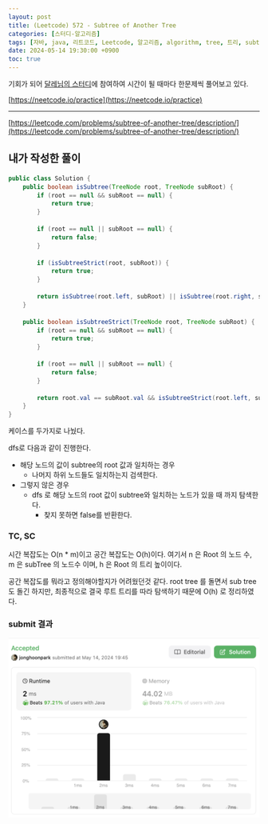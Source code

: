 ```yaml
---
layout: post
title: (Leetcode) 572 - Subtree of Another Tree
categories: [스터디-알고리즘]
tags: [자바, java, 리트코드, Leetcode, 알고리즘, algorithm, tree, 트리, subtree]
date: 2024-05-14 19:30:00 +0900
toc: true
---
```


기회가 되어 [달레님의 스터디](https://github.com/DaleStudy/leetcode-study)에 참여하여 시간이 될 때마다 한문제씩 풀어보고 있다.

[https://neetcode.io/practice](https://neetcode.io/practice)

---

[https://leetcode.com/problems/subtree-of-another-tree/description/](https://leetcode.com/problems/subtree-of-another-tree/description/)

## 내가 작성한 풀이

```java
public class Solution {
    public boolean isSubtree(TreeNode root, TreeNode subRoot) {
        if (root == null && subRoot == null) {
            return true;
        }

        if (root == null || subRoot == null) {
            return false;
        }

        if (isSubtreeStrict(root, subRoot)) {
            return true;
        }

        return isSubtree(root.left, subRoot) || isSubtree(root.right, subRoot);
    }

    public boolean isSubtreeStrict(TreeNode root, TreeNode subRoot) {
        if (root == null && subRoot == null) {
            return true;
        }

        if (root == null || subRoot == null) {
            return false;
        }

        return root.val == subRoot.val && isSubtreeStrict(root.left, subRoot.left) && isSubtreeStrict(root.right, subRoot.right);
    }
}
```

케이스를 두가지로 나눴다.

dfs로 다음과 같이 진행한다.

- 해당 노드의 값이 subtree의 root 값과 일치하는 경우
  - 나머지 하위 노드들도 일치하는지 검색한다.
- 그렇지 않은 경우
  - dfs 로 해당 노드의 root 값이 subtree와 일치하는 노드가 있을 때 까지 탐색한다.
    - 찾지 못하면 false를 반환한다.

### TC, SC

시간 복잡도는 O(n \* m)이고 공간 복잡도는 O(h)이다.
여기서 n 은 Root 의 노드 수, m 은 subTree 의 노드수 이며, h 은 Root 의 트리 높이이다.

공간 복잡도를 뭐라고 정의해야할지가 어려웠던것 같다. root tree 를 돌면서 sub tree 도 돌긴 하지만, 최종적으로 결국 루트 트리를 따라 탐색하기 때문에 O(h) 로 정리하였다.

### submit 결과

![submit](/assets/images/2024-05-14-leetcode-527/submit.png)

